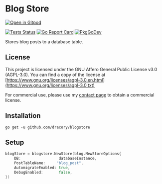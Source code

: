 # Blog Store

<a href="https://gitpod.io/#https://github.com/dracory/blogstore" style="float:right:"><img src="https://gitpod.io/button/open-in-gitpod.svg" alt="Open in Gitpod" loading="lazy"></a>

[![Tests Status](https://github.com/dracory/blogstore/actions/workflows/tests.yml/badge.svg?branch=main)](https://github.com/dracory/blogstore/actions/workflows/tests.yml)
[![Go Report Card](https://goreportcard.com/badge/github.com/dracory/blogstore)](https://goreportcard.com/report/github.com/dracory/blogstore)
[![PkgGoDev](https://pkg.go.dev/badge/github.com/dracory/blogstore)](https://pkg.go.dev/github.com/dracory/blogstore)

Stores blog posts to a database table.

## License

This project is licensed under the GNU Affero General Public License v3.0 (AGPL-3.0). You can find a copy of the license at [https://www.gnu.org/licenses/agpl-3.0.en.html](https://www.gnu.org/licenses/agpl-3.0.txt)

For commercial use, please use my [contact page](https://lesichkov.co.uk/contact) to obtain a commercial license.

## Installation
```
go get -u github.com/dracory/blogstore
```

## Setup

```go
blogStore = blogstore.NewStore(blog.NewStoreOptions{
	DB:                 databaseInstance,
	PostTableName:     "blog_post",
	AutomigrateEnabled: true,
	DebugEnabled:       false,
})
